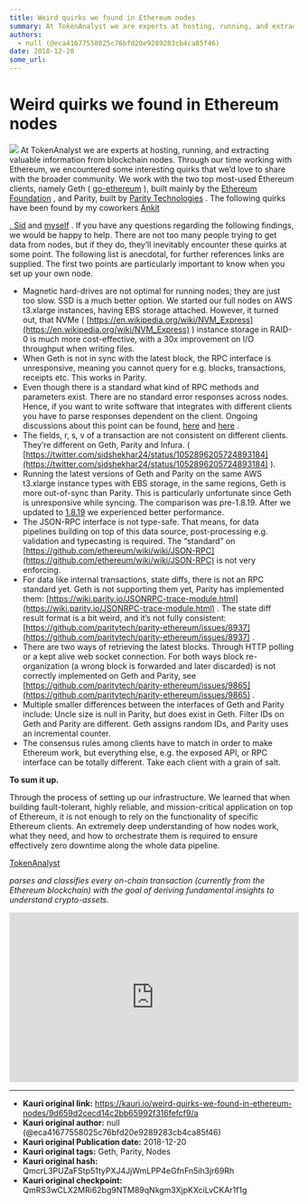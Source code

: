 ```yaml
---
title: Weird quirks we found in Ethereum nodes
summary: At TokenAnalyst we are experts at hosting, running, and extracting valuable information from blockchain nodes. Through our time working with Ethereum, we encountered some interesting quirks that we’d love to share with the broader community. We work with the two top most-used Ethereum clients, namely Geth ( go-ethereum ), built mainly by the Ethereum Foundation , and Parity, built by Parity Technologies . The following quirks have been found by my coworkers Ankit , Sid and myself . If you have a
authors:
  - null (@eca41677558025c76bfd20e9289283cb4ca85f46)
date: 2018-12-20
some_url: 
---
```


# Weird quirks we found in Ethereum nodes


![](https://ipfs.infura.io/ipfs/QmdDSza1PPqfpKDRkKsMekYCzE8TeFLowEj71LPBCE3nBw)
At TokenAnalyst we are experts at hosting, running, and extracting valuable information from blockchain nodes. Through our time working with Ethereum, we encountered some interesting quirks that we’d love to share with the broader community. We work with the two top most-used Ethereum clients, namely Geth ( 
[go-ethereum](https://github.com/ethereum/go-ethereum)
 ), built mainly by the 
[Ethereum Foundation](https://www.ethereum.org/foundation)
 , and Parity, built by 
[Parity Technologies](https://www.parity.io/)
 .
The following quirks have been found by my coworkers 
[Ankit](https://twitter.com/ankitchiplunkar)
  
[, Sid](https://twitter.com/sidshekhar24)
 and 
[myself](https://twitter.com/madewithtea)
 . If you have any questions regarding the following findings, we would be happy to help. There are not too many people trying to get data from nodes, but if they do, they’ll inevitably encounter these quirks at some point. The following list is anecdotal, for further references links are supplied. The first two points are particularly important to know when you set up your own node.
 * Magnetic hard-drives are not optimal for running nodes; they are just too slow. SSD is a much better option. We started our full nodes on AWS t3.xlarge instances, having EBS storage attached. However, it turned out, that NVMe ( [https://en.wikipedia.org/wiki/NVM_Express](https://en.wikipedia.org/wiki/NVM_Express) ) instance storage in RAID-0 is much more cost-effective, with a 30x improvement on I/O throughput when writing files.
 * When Geth is not in sync with the latest block, the RPC interface is unresponsive, meaning you cannot query for e.g. blocks, transactions, receipts etc. This works in Parity.
 * Even though there is a standard what kind of RPC methods and parameters exist. There are no standard error responses across nodes. Hence, if you want to write software that integrates with different clients you have to parse responses dependent on the client. Ongoing discussions about this point can be found, [here](https://ethereum-magicians.org/t/eip-remote-procedure-call-specification/1537/21) and [here](https://github.com/ethereum/EIPs/pull/1474) .
 * The fields, r, s, v of a transaction are not consistent on different clients. They’re different on Geth, Parity and Infura. ( [https://twitter.com/sidshekhar24/status/1052896205724893184](https://twitter.com/sidshekhar24/status/1052896205724893184) ).
 * Running the latest versions of Geth and Parity on the same AWS t3.xlarge instance types with EBS storage, in the same regions, Geth is more out-of-sync than Parity. This is particularly unfortunate since Geth is unresponsive while syncing. The comparison was pre-1.8.19. After we updated to [1.8.19](https://github.com/ethereum/go-ethereum/releases/tag/v1.8.19) we experienced better performance.
 * The JSON-RPC interface is not type-safe. That means, for data pipelines building on top of this data source, post-processing e.g. validation and typecasting is required. The “standard” on [https://github.com/ethereum/wiki/wiki/JSON-RPC](https://github.com/ethereum/wiki/wiki/JSON-RPC) is not very enforcing.
 * For data like internal transactions, state diffs, there is not an RPC standard yet. Geth is not supporting them yet, Parity has implemented them: [https://wiki.parity.io/JSONRPC-trace-module.html](https://wiki.parity.io/JSONRPC-trace-module.html) . The state diff result format is a bit weird, and it’s not fully consistent: [https://github.com/paritytech/parity-ethereum/issues/8937](https://github.com/paritytech/parity-ethereum/issues/8937) .
 * There are two ways of retrieving the latest blocks. Through HTTP polling or a kept alive web socket connection. For both ways block re-organization (a wrong block is forwarded and later discarded) is not correctly implemented on Geth and Parity, see [https://github.com/paritytech/parity-ethereum/issues/9865](https://github.com/paritytech/parity-ethereum/issues/9865) .
 * Multiple smaller differences between the interfaces of Geth and Parity include: Uncle size is null in Parity, but does exist in Geth. Filter IDs on Geth and Parity are different. Geth assigns random IDs, and Parity uses an incremental counter.
 * The consensus rules among clients have to match in order to make Ethereum work, but everything else, e.g. the exposed API, or RPC interface can be totally different. Take each client with a grain of salt.
 
**To sum it up.**
 
Through the process of setting up our infrastructure. We learned that when building fault-tolerant, highly reliable, and mission-critical application on top of Ethereum, it is not enough to rely on the functionality of specific Ethereum clients. An extremely deep understanding of how nodes work, what they need, and how to orchestrate them is required to ensure effectively zero downtime along the whole data pipeline.
 
[TokenAnalyst](https://www.tokenanalyst.io/)
  
_parses and classifies every on-chain transaction (currently from the Ethereum blockchain) with the goal of deriving fundamental insights to understand crypto-assets._
 
<iframe allowfullscreen="" frameborder="0" height="300" scrolling="no" src="https://upscri.be/618d25" width="512"></iframe>


---

- **Kauri original link:** https://kauri.io/weird-quirks-we-found-in-ethereum-nodes/9d659d2cecd14c2bb65992f316fefcf9/a
- **Kauri original author:** null (@eca41677558025c76bfd20e9289283cb4ca85f46)
- **Kauri original Publication date:** 2018-12-20
- **Kauri original tags:** Geth, Parity, Nodes
- **Kauri original hash:** QmcrL3PUZaFStp51tyPXJ4JjWmLPP4eGfnFn5ih3jr69Rh
- **Kauri original checkpoint:** QmRS3wCLX2MRi62bg9NTM89qNkgm3XjpKXciLvCKAr1f1g



